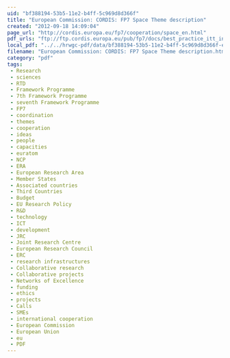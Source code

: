 ```yaml
---
uid: "bf388194-53b5-11e2-b4ff-5c969d8d366f"
title: "European Commission: CORDIS: FP7 Space Theme description"
created: "2012-09-18 14:09:04"
page_url: "http://cordis.europa.eu/fp7/cooperation/space_en.html"
pdf_urls: "ftp://ftp.cordis.europa.eu/pub/fp7/docs/best_practice_itt_introduction_v2.pdf"
local_pdf: "../../hrwgc-pdf/data/bf388194-53b5-11e2-b4ff-5c969d8d366f-european-commission-cordis-fp7-space-theme-description.pdf"
filename: "European Commission: CORDIS: FP7 Space Theme description.html"
category: "pdf"
tags: 
 - Research
 - sciences
 - RTD
 - Framework Programme
 - 7th Framework Programme
 - seventh Framework Programme
 - FP7
 - coordination
 - themes
 - cooperation
 - ideas
 - people
 - capacities
 - euratom
 - NCP
 - ERA
 - European Research Area
 - Member States
 - Associated countries
 - Third Countries
 - Budget
 - EU Research Policy
 - R&D
 - technology
 - ICT
 - development
 - JRC
 - Joint Research Centre
 - European Research Council
 - ERC
 - research infrastructures
 - Collaborative research
 - Collaborative projects
 - Networks of Excellence
 - funding
 - ethics
 - projects
 - Calls
 - SMEs
 - international cooperation
 - European Commission
 - European Union
 - eu
 - PDF
---
```

